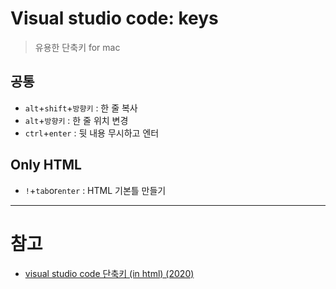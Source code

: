 # Visual studio code: keys

> 유용한 단축키 for mac

## 공통

- `alt`+`shift`+`방향키` : 한 줄 복사
- `alt`+`방향키` : 한 줄 위치 변경
- `ctrl`+`enter` : 뒷 내용 무시하고 엔터

## Only HTML

- `!`+`tab`or`enter` : HTML 기본틀 만들기

---

# 참고

- [visual studio code 단축키 (in html) (2020)](https://inuplace.tistory.com/485)

